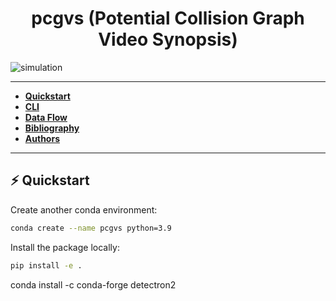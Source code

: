 <h1 align="center">pcgvs (Potential Collision Graph Video Synopsis)</h1>

![simulation](media/synopsis.gif)

------

- **[Quickstart](#-quickstart)**
- **[CLI](#-CLI)**
- **[Data Flow](#-data-flow)**
- **[Bibliography](#-bibliography)**
- **[Authors](#-authors)**

------


## ⚡ Quickstart

Create another conda environment: 

```bash
conda create --name pcgvs python=3.9
```

Install the package locally:

```bash
pip install -e .
```
conda install -c conda-forge detectron2

```

